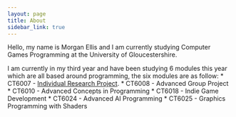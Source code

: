 ```yaml
---
layout: page
title: About
sidebar_link: true
---
```


Hello, my name is Morgan Ellis and I am currently studying Computer Games Programming at the University of Gloucestershire.

I am currently in my third year and have been studying 6 modules this year which are all based around programming, the six modules are as follow:
        * CT6007 - <a href="https://morgansellis.github.io/projects/index/2021/05/30/IRP.html">Individual Research Project</a>.
        * CT6008 - Advanced Group Project
        * CT6010 - Advanced Concepts in Programming
        * CT6018 - Indie Game Development
        * CT6024 - Advanced AI Programming
        * CT6025 - Graphics Programming with Shaders
